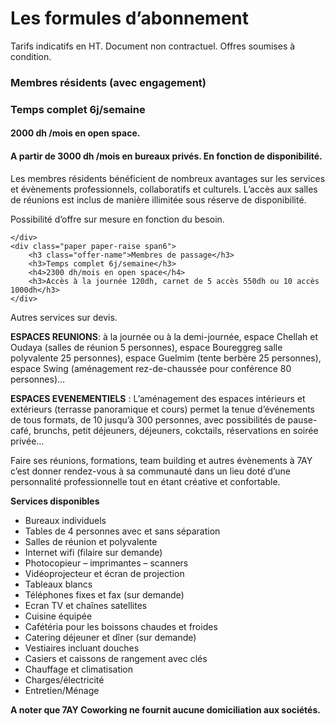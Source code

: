 # Les formules d’abonnement

Tarifs indicatifs en HT. Document non contractuel. Offres soumises à condition.

<div class="offers row-fluid">
    <div class="paper paper-raise span6">
        <h3 class="offer-name">Membres résidents (avec engagement)</h3>
        <h3>Temps complet 6j/semaine </h3>
        <h4>2000 dh /mois en open space.</h4>
        <h4>A partir de 3000 dh /mois en bureaux privés. En fonction de disponibilité.</h4>

Les membres résidents bénéficient de nombreux avantages sur les services et évènements professionnels, collaboratifs et culturels. L’accès aux salles de réunions est inclus de manière illimitée sous réserve de disponibilité.

Possibilité d’offre sur mesure en fonction du besoin.

    </div>
    <div class="paper paper-raise span6">
        <h3 class="offer-name">Membres de passage</h3>
        <h3>Temps complet 6j/semaine</h3>
        <h4>2300 dh/mois en open space</h4>
        <h3>Accès à la journée 120dh, carnet de 5 accès 550dh ou 10 accès 1000dh</h3>
    </div>
</div>

Autres services sur devis.

__ESPACES REUNIONS__: à la journée ou à la demi-journée, espace Chellah et Oudaya (salles de réunion 5 personnes), espace Boureggreg  salle polyvalente 25 personnes), espace Guelmim (tente berbère 25 personnes), espace Swing (aménagement rez-de-chaussée pour conférence 80 personnes)…

__ESPACES EVENEMENTIELS__ : L’aménagement des espaces intérieurs et extérieurs (terrasse panoramique et cours) permet la tenue d’événements de tous formats, de 10 jusqu’à 300 personnes, avec possibilités de pause-café, brunchs, petit déjeuners, déjeuners, cokctails, réservations en soirée privée…

Faire ses réunions, formations, team building et autres évènements à 7AY c’est donner rendez-vous à sa communauté dans un lieu doté d’une personnalité professionnelle tout en étant créative et confortable. 

__Services disponibles__

* Bureaux individuels
* Tables de 4 personnes avec et sans séparation
* Salles de réunion et polyvalente
* Internet wifi (filaire sur demande)
* Photocopieur – imprimantes – scanners 
* Vidéoprojecteur et écran de projection
* Tableaux blancs
* Téléphones fixes et fax (sur demande)
* Ecran TV et chaînes satellites
* Cuisine équipée
* Cafétéria pour les boissons chaudes et froides
* Catering déjeuner et dîner (sur demande)
* Vestiaires incluant douches
* Casiers et caissons de rangement avec clés
* Chauffage et climatisation
* Charges/électricité
* Entretien/Ménage 

__A noter que 7AY Coworking ne fournit aucune domiciliation aux sociétés.__

